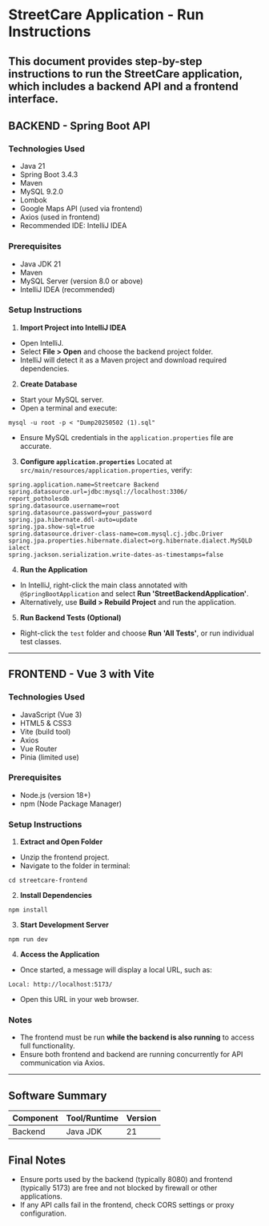 # StreetCare Application - Run Instructions
This document provides step-by-step instructions to run the
StreetCare application, which includes a backend API and a frontend
interface.
---
## BACKEND - Spring Boot API
### Technologies Used
- Java 21
- Spring Boot 3.4.3
- Maven
- MySQL 9.2.0
- Lombok
- Google Maps API (used via frontend)
- Axios (used in frontend)
- Recommended IDE: IntelliJ IDEA
### Prerequisites
- Java JDK 21
- Maven
- MySQL Server (version 8.0 or above)
- IntelliJ IDEA (recommended)
### Setup Instructions
1. **Import Project into IntelliJ IDEA**
- Open IntelliJ.
- Select **File > Open** and choose the backend project folder.
- IntelliJ will detect it as a Maven project and download
required dependencies.
2. **Create Database**
- Start your MySQL server.
- Open a terminal and execute:
```
mysql -u root -p < "Dump20250502 (1).sql"
```
- Ensure MySQL credentials in the `application.properties` file
are accurate.
3. **Configure `application.properties`**
Located at `src/main/resources/application.properties`, verify:
```
spring.application.name=Streetcare Backend
spring.datasource.url=jdbc:mysql://localhost:3306/
report_potholesdb
spring.datasource.username=root
spring.datasource.password=your_password
spring.jpa.hibernate.ddl-auto=update
spring.jpa.show-sql=true
spring.datasource.driver-class-name=com.mysql.cj.jdbc.Driver
spring.jpa.properties.hibernate.dialect=org.hibernate.dialect.MySQLD
ialect
spring.jackson.serialization.write-dates-as-timestamps=false
```
4. **Run the Application**
- In IntelliJ, right-click the main class annotated with
`@SpringBootApplication` and select **Run
'StreetBackendApplication'**.
- Alternatively, use **Build > Rebuild Project** and run the
application.
5. **Run Backend Tests (Optional)**
- Right-click the `test` folder and choose **Run 'All Tests'**,
or run individual test classes.
---
## FRONTEND - Vue 3 with Vite
### Technologies Used
- JavaScript (Vue 3)
- HTML5 & CSS3
- Vite (build tool)
- Axios
- Vue Router
- Pinia (limited use)
### Prerequisites
- Node.js (version 18+)
- npm (Node Package Manager)
### Setup Instructions
1. **Extract and Open Folder**
- Unzip the frontend project.
- Navigate to the folder in terminal:
```
cd streetcare-frontend
```
2. **Install Dependencies**
```
npm install
```
3. **Start Development Server**
```
npm run dev
```
4. **Access the Application**
- Once started, a message will display a local URL, such as:
```
Local: http://localhost:5173/
```
- Open this URL in your web browser.
### Notes
- The frontend must be run **while the backend is also running** to
access full functionality.
- Ensure both frontend and backend are running concurrently for API
communication via Axios.
---
## Software Summary
| Component | Tool/Runtime | Version |
|-------------|-------------------|--------------------|
| Backend | Java JDK | 21 | | Spring Boot | 3.4.3 | | Maven | Latest | | MySQL | 8.0+ | Frontend | Node.js | 18+ | | npm | Bundled with Node | Development | IntelliJ IDEA | (Backend) | | Visual Studio C | (Frontend) |

## Final Notes
- Ensure ports used by the backend (typically 8080) and frontend
(typically 5173) are free and not blocked by firewall or other
applications.
- If any API calls fail in the frontend, check CORS settings or
proxy configuration.
